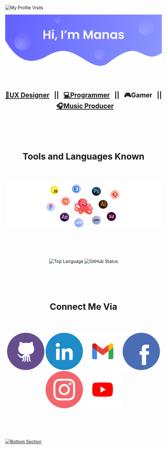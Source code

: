 <p align="left"> <img src="https://komarev.com/ghpvc/?username=Manas-P&label=Profile%20views&color=6461FF&style=flat" alt="My Profile Visits" /> </p>

[![Toper Section](./images/upper.svg)](https://manas-p.github.io/About_Me/)

<!-- <a href="https://manas-p.github.io/About_Me/"><img src="./images/upper.svg"></a> -->

<br><br>

<h2 align="center"><a href="https://skynox.tech/"><b>🎨UX Designer</b></a> &nbsp; || &nbsp; <a href="https://github.com/Manas-P"><b>💻Programmer</b></a> &nbsp; || &nbsp; <a><b>🎮Gamer</b></a> &nbsp; || &nbsp; <a href="https://www.youtube.com/watch?v=RYSiexMk7ks&ab_channel=NeonEyez""><b>🎧Music Producer</b></a></h2>

<br><br><br><br>

<h1 align="center"><b>Tools and Languages Known</b></h1>

<br><br>

![Languages and Tools Known](./images/tools.svg)

<br><br><br><br>

<p align="center">
<img align="center" src="https://github-readme-stats.vercel.app/api/top-langs/?username=Manas-P&layout=default&bg_color=ffffff&hide_border=true&card_width=450" alt="Top Language">

<!-- ![Top Langs](https://github-readme-stats.vercel.app/api/top-langs/?username=Manas-P&layout=default&bg_color=EEF4FF&hide_border=true&card_width=450) -->

<img align="center" src="https://github-readme-stats.vercel.app/api?username=Manas-P&count_private=true&show_icons=true&bg_color=ffffff&hide_border=true&line_height=35" alt="GitHub Status">

<!-- ![Github stats](https://github-readme-stats.vercel.app/api?username=Manas-P&count_private=true&show_icons=true&bg_color=EEF4FF&hide_border=true&line_height=35) -->
</p>

<br><br><br><br>

<h1 align="center"><b>Connect Me Via</b></h1>

<br><br>

<p align="center">
	<a href="https://github.com/Manas-P"><img src="./images/github.svg" alt="GitHub"/></a>
	<a href="https://www.linkedin.com/in/manas-p-a1b977175/"><img src="./images/linkedin.svg" alt="LinkedIn"/></a>
    <a href="mailto: manas4518pachakkil@gmail.com"><img src="./images/gmail.svg" alt="Gmail"/></a>
	<a href="https://www.facebook.com/people/Manas-E-DM/100006618678078"><img src="./images/facebook.svg" alt="Facebook"/></a>
	<a href="https://www.instagram.com/manaz____/"><img src="./images/instagram.svg" alt="Instagram"/></a>
	<a href="https://www.youtube.com/watch?v=RYSiexMk7ks&ab_channel=NeonEyez"><img src="./images/youtube.svg" alt="Youtube"/></a>
</p>

<br><br><br><br>

[![Bottom Section](./images/bottom.svg)](https://manas-p.github.io/About_Me/)
